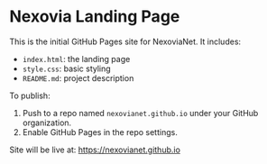 
# Nexovia Landing Page

This is the initial GitHub Pages site for NexoviaNet. It includes:

- `index.html`: the landing page
- `style.css`: basic styling
- `README.md`: project description

To publish:
1. Push to a repo named `nexovianet.github.io` under your GitHub organization.
2. Enable GitHub Pages in the repo settings.

Site will be live at: https://nexovianet.github.io
